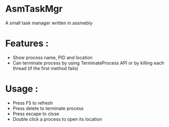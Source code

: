 # AsmTaskMgr
A small task manager written in assmebly

# Features :
* Show process name, PID and location
* Can terminate process by using TerminateProcess API or by killing each thread (if the first method fails)

# Usage :
* Press F5 to refresh
* Press delete to terminate process
* Press escape to close
* Double click a process to open its location

